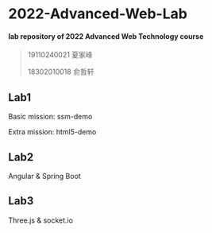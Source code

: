 # 2022-Advanced-Web-Lab

#### lab repository of **2022 Advanced Web Technology** course

> 19110240021 夏家峰
>
> 18302010018 俞哲轩

## Lab1

Basic mission: ssm-demo

Extra mission: html5-demo

## Lab2

Angular & Spring Boot

## Lab3

Three.js & socket.io
